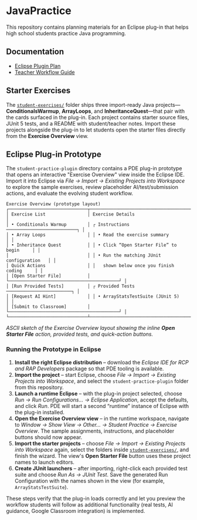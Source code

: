 # JavaPractice

This repository contains planning materials for an Eclipse plug-in that helps high school students practice Java programming.

## Documentation

* [Eclipse Plugin Plan](docs/eclipse_plugin_plan.md)
* [Teacher Workflow Guide](docs/teacher_workflow.md)

## Starter Exercises

The [`student-exercises/`](student-exercises/) folder ships three import-ready Java projects—**ConditionalsWarmup**, **ArrayLoops**, and **InheritanceQuest**—that pair with the cards surfaced in the plug-in. Each project contains starter source files, JUnit 5 tests, and a README with student/teacher notes. Import these projects alongside the plug-in to let students open the starter files directly from the **Exercise Overview** view.

## Eclipse Plug-in Prototype
The `student-practice-plugin` directory contains a PDE plug-in prototype that opens an interactive "Exercise Overview" view inside the Eclipse IDE. Import it into Eclipse via *File → Import → Existing Projects into Workspace* to explore the sample exercises, review placeholder AI/test/submission actions, and evaluate the evolving student workflow.

```
Exercise Overview (prototype layout)
┌──────────────────────────────┬──────────────────────────────────────────────┐
│ Exercise List                │ Exercise Details                            │
│ • Conditionals Warmup        │ ┌ Instructions ───────────────────────────┐ │
│ • Array Loops                │ │ • Read the exercise summary              │ │
│ • Inheritance Quest          │ │ • Click “Open Starter File” to begin     │ │
│                              │ │ • Run the matching JUnit configuration   │ │
│ Quick Actions                │ │   shown below once you finish coding     │ │
│ [Open Starter File]          │ └──────────────────────────────────────────┘ │
│ [Run Provided Tests]         │ ┌ Provided Tests ─────────────────────────┐ │
│ [Request AI Hint]            │ │ • ArrayStatsTestSuite (JUnit 5)          │ │
│ [Submit to Classroom]        │ └──────────────────────────────────────────┘ │
└──────────────────────────────┴──────────────────────────────────────────────┘
```

*ASCII sketch of the Exercise Overview layout showing the inline **Open Starter File** action, provided tests, and quick-action buttons.*

### Running the Prototype in Eclipse
1. **Install the right Eclipse distribution** – download the *Eclipse IDE for RCP and RAP Developers* package so that PDE tooling is available.
2. **Import the project** – start Eclipse, choose *File → Import → Existing Projects into Workspace*, and select the `student-practice-plugin` folder from this repository.
3. **Launch a runtime Eclipse** – with the plug-in project selected, choose *Run → Run Configurations… → Eclipse Application*, accept the defaults, and click *Run*. PDE will start a second “runtime” instance of Eclipse with the plug-in installed.
4. **Open the Exercise Overview view** – in the runtime workspace, navigate to *Window → Show View → Other… → Student Practice → Exercise Overview*. The sample assignments, instructions, and placeholder buttons should now appear.
5. **Import the starter projects** – choose *File → Import → Existing Projects into Workspace* again, select the folders inside [`student-exercises/`](student-exercises/), and finish the wizard. The view's **Open Starter File** button uses these project names to launch editors.
6. **Create JUnit launchers** – after importing, right-click each provided test suite and choose *Run As → JUnit Test*. Save the generated Run Configuration with the names shown in the view (for example, `ArrayStatsTestSuite`).

These steps verify that the plug-in loads correctly and let you preview the workflow students will follow as additional functionality (real tests, AI guidance, Google Classroom integration) is implemented.
